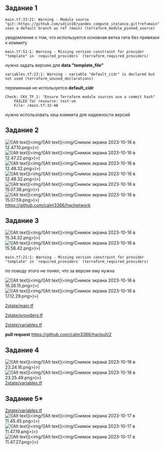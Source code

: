 ## Задание 1
```
main.tf:33:21: Warning - Module source "git::https://github.com/udjin10/yandex_compute_instance.git?ref=main" uses a default branch as ref (main) (terraform_module_pinned_source) 
```

уведомление о том, что используется основная ветка гита без привязки к коммиту
```
main.tf:51:1: Warning - Missing version constraint for provider "template" in `required_providers` (terraform_required_providers)
```

нужно задать версию для **data "template_file"**
```
variables.tf:22:1: Warning - variable "default_cidr" is declared but not used (terraform_unused_declarations)
```

переменная не используется **default_cidr**
```
Check: CKV_TF_1: "Ensure Terraform module sources use a commit hash"
	FAILED for resource: test-vm
	File: /main.tf:32-48
```
нужно использовать хеш коммита для надежности версий
## Задание 2
![!\[Alt text\](<img/!\[Alt text\](<img/Снимок экрана 2023-10-16 в 12.47.10.png>)>)](<img/Снимок экрана 2023-10-16 в 12.47.10.png>)
![!\[Alt text\](<img/!\[Alt text\](<img/Снимок экрана 2023-10-16 в 12.47.22.png>)>)](<img/Снимок экрана 2023-10-16 в 12.47.22.png>)
![!\[Alt text\](<img/!\[Alt text\](<img/Снимок экрана 2023-10-16 в 12.48.32.png>)>)](<img/Снимок экрана 2023-10-16 в 12.48.32.png>)
![!\[Alt text\](<img/!\[Alt text\](<img/Снимок экрана 2023-10-16 в 12.48.32.png>)>)](<img/Снимок экрана 2023-10-16 в 15.25.03.png>)
![!\[Alt text\](<img/!\[Alt text\](<img/Снимок экрана 2023-10-16 в 15.07.38.png>)>)](<img/Снимок экрана 2023-10-16 в 15.07.38.png>)
![!\[Alt text\](<img/!\[Alt text\](<img/Снимок экрана 2023-10-16 в 15.07.59.png>)>)](<img/Снимок экрана 2023-10-16 в 15.07.59.png>)
https://github.com/calm3366/hw/network
## Задание 3
![!\[Alt text\](<img/!\[Alt text\](<img/Снимок экрана 2023-10-16 в 15.34.32.png>)>)](<img/Снимок экрана 2023-10-16 в 15.34.32.png>)
![!\[Alt text\](<img/!\[Alt text\](<img/Снимок экрана 2023-10-16 в 15.58.42.png>)>)](<img/Снимок экрана 2023-10-16 в 15.58.42.png>)
```
main.tf:21:1: Warning - Missing version constraint for provider "template" in `required_providers` (terraform_required_providers)
```

по поводу этого не понял, что за версия ему нужна

![!\[Alt text\](<img/!\[Alt text\](<img/Снимок экрана 2023-10-16 в 16.26.15.png>)>)](<img/Снимок экрана 2023-10-16 в 16.26.15.png>)
![!\[Alt text\](<img/!\[Alt text\](<img/Снимок экрана 2023-10-16 в 17.12.29.png>)>)](<img/Снимок экрана 2023-10-16 в 17.12.29.png>)


[2state/main.tf](2state/main.tf) 

[2state/providers.tf](2state/providers.tf) 

[2state/variables.tf](2state/variables.tf) 

**pull request**
https://github.com/calm3366/hw/pull/2
## Задание 4
![!\[Alt text\](<img/!\[Alt text\](<img/Снимок экрана 2023-10-16 в 23.24.16.png>)>)](<img/Снимок экрана 2023-10-16 в 23.24.16.png>)
![!\[Alt text\](<img/!\[Alt text\](<img/Снимок экрана 2023-10-16 в 23.25.49.png>)>)](<img/Снимок экрана 2023-10-16 в 23.25.49.png>)
[2state/variables.tf](2state/variables.tf) 
## Задание 5*
[2state/variables.tf](2state/variables.tf) 
![!\[Alt text\](<img/!\[Alt text\](<img/Снимок экрана 2023-10-17 в 11.45.45.png>)>)](<img/Снимок экрана 2023-10-17 в 11.45.45.png>)
![!\[Alt text\](<img/!\[Alt text\](<img/Снимок экрана 2023-10-17 в 11.47.19.png>)>)](<img/Снимок экрана 2023-10-17 в 11.47.19.png>)
![!\[Alt text\](<img/!\[Alt text\](<img/Снимок экрана 2023-10-17 в 11.47.27.png>)>)](<img/Снимок экрана 2023-10-17 в 11.47.27.png>)


